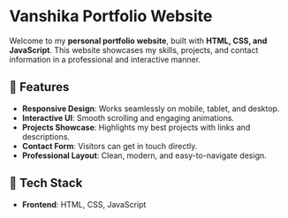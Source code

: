 # Vanshika Portfolio Website

Welcome to my **personal portfolio website**, built with **HTML, CSS, and JavaScript**. This website showcases my skills, projects, and contact information in a professional and interactive manner.

## 🔹 Features

- **Responsive Design**: Works seamlessly on mobile, tablet, and desktop.  
- **Interactive UI**: Smooth scrolling and engaging animations.  
- **Projects Showcase**: Highlights my best projects with links and descriptions.  
- **Contact Form**: Visitors can get in touch directly.  
- **Professional Layout**: Clean, modern, and easy-to-navigate design.

## 🔹 Tech Stack

- **Frontend**: HTML, CSS, JavaScript   

